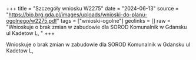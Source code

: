 +++
title = "Szczegóły wniosku W2275"
date = "2024-06-13"
source = "https://bip.brg.gda.pl/images/uploads/wnioski-do-planu-ogolnego/w2275.pdf"
tags = ["wnioski-ogolne"]
geolinks = []
raw = "Wnioskuje o brak zmian w zabudowie dla SOROD Komunalnik w Gdansku ul Kadetow L, "
+++

Wnioskuje o brak zmian w zabudowie dla SOROD Komunalnik w Gdansku ul
Kadetow L,



